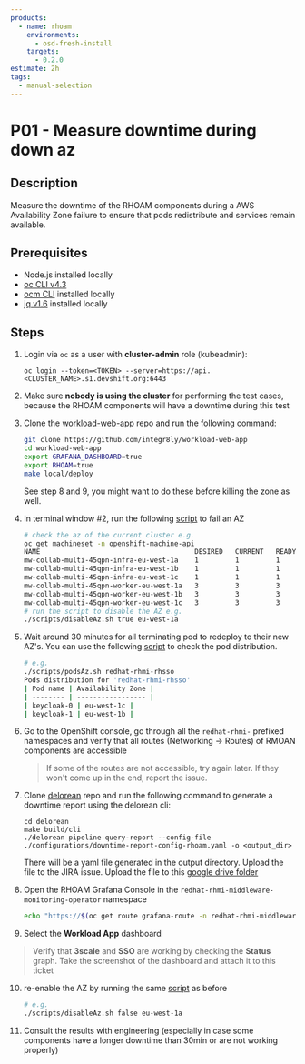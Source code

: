 ```yaml
---
products:
  - name: rhoam
    environments:
      - osd-fresh-install
    targets:
      - 0.2.0
estimate: 2h
tags:
  - manual-selection
---
```


# P01 - Measure downtime during down az

## Description

Measure the downtime of the RHOAM components during a AWS Availability Zone failure to ensure that pods redistribute and
services remain available.

## Prerequisites

- Node.js installed locally
- [oc CLI v4.3](https://docs.openshift.com/container-platform/3.6/cli_reference/get_started_cli.html#installing-the-cli)
- [ocm CLI](https://github.com/openshift-online/ocm-cli/releases) installed locally
- [jq v1.6](https://github.com/stedolan/jq/releases) installed locally

## Steps

1. Login via `oc` as a user with **cluster-admin** role (kubeadmin):

   ```
   oc login --token=<TOKEN> --server=https://api.<CLUSTER_NAME>.s1.devshift.org:6443
   ```

2. Make sure **nobody is using the cluster** for performing the test cases, because the RHOAM components will have a
   downtime during this test

3. Clone the [workload-web-app](https://github.com/integr8ly/workload-web-app) repo and run the following command:

   ```bash
   git clone https://github.com/integr8ly/workload-web-app
   cd workload-web-app
   export GRAFANA_DASHBOARD=true
   export RHOAM=true
   make local/deploy
   ```

   See step 8 and 9, you might want to do these before killing the zone as well.

4. In terminal window #2, run the following [script](https://github.com/integr8ly/integreatly-operator/blob/master/scripts/disableAz.sh)
   to fail an AZ

   ```bash
   # check the az of the current cluster e.g.
   oc get machineset -n openshift-machine-api
   NAME                                      DESIRED   CURRENT   READY   AVAILABLE   AGE
   mw-collab-multi-45qpn-infra-eu-west-1a    1         1         1       1           70m
   mw-collab-multi-45qpn-infra-eu-west-1b    1         1         1       1           70m
   mw-collab-multi-45qpn-infra-eu-west-1c    1         1         1       1           70m
   mw-collab-multi-45qpn-worker-eu-west-1a   3         3         3       3           94m
   mw-collab-multi-45qpn-worker-eu-west-1b   3         3         3       3           94m
   mw-collab-multi-45qpn-worker-eu-west-1c   3         3         3       3           94m
   # run the script to disable the AZ e.g.
   ./scripts/disableAz.sh true eu-west-1a
   ```

5. Wait around 30 minutes for all terminating pod to redeploy to their new AZ's. You can use the following
   [script](https://github.com/integr8ly/integreatly-operator/blob/master/scripts/podsAz.sh) to check the pod
   distribution.

   ```bash
   # e.g.
   ./scripts/podsAz.sh redhat-rhmi-rhsso
   Pods distribution for 'redhat-rhmi-rhsso'
   | Pod name | Availability Zone |
   | -------- | ----------------- |
   | keycloak-0 | eu-west-1c |
   | keycloak-1 | eu-west-1b |
   ```

6. Go to the OpenShift console, go through all the `redhat-rhmi-` prefixed namespaces and verify that all routes (Networking -> Routes) of RMOAN components are accessible

   > If some of the routes are not accessible, try again later. If they won't come up in the end, report the issue.

7. Clone [delorean](https://github.com/integr8ly/delorean) repo and run the following command to generate a downtime report using the delorean cli:

   ```
   cd delorean
   make build/cli
   ./delorean pipeline query-report --config-file ./configurations/downtime-report-config-rhoam.yaml -o <output_dir>
   ```

   There will be a yaml file generated in the output directory. Upload the file to the JIRA issue. Upload the file to this [google drive folder](https://drive.google.com/drive/folders/10Gn8fMiZGgW_34kHlC2n1qigdfJytCpx?usp=sharing)

8. Open the RHOAM Grafana Console in the `redhat-rhmi-middleware-monitoring-operator` namespace

   ```bash
   echo "https://$(oc get route grafana-route -n redhat-rhmi-middleware-monitoring-operator -o=jsonpath='{.spec.host}')"
   ```

9. Select the **Workload App** dashboard

> Verify that **3scale** and **SSO** are working by checking the **Status** graph.
> Take the screenshot of the dashboard and attach it to this ticket

10. re-enable the AZ by running the same [script](https://github.com/integr8ly/integreatly-operator/blob/master/scripts/disableAz.sh)
    as before

    ```bash
    # e.g.
    ./scripts/disableAz.sh false eu-west-1a
    ```

11. Consult the results with engineering (especially in case some components have a longer downtime than 30min
    or are not working properly)
